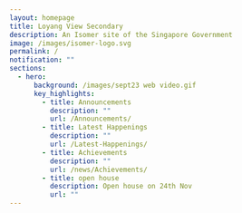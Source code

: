 ```yaml
---
layout: homepage
title: Loyang View Secondary
description: An Isomer site of the Singapore Government
image: /images/isomer-logo.svg
permalink: /
notification: ""
sections:
  - hero:
      background: /images/sept23 web video.gif
      key_highlights:
        - title: Announcements
          description: ""
          url: /Announcements/
        - title: Latest Happenings
          description: ""
          url: /Latest-Happenings/
        - title: Achievements
          description: ""
          url: /news/Achievements/
        - title: open house
          description: Open house on 24th Nov
          url: ""
---
```

